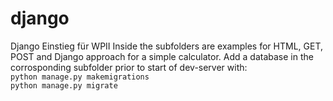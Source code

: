 # django
Django Einstieg für WPII
Inside the subfolders are examples for HTML, GET, POST and Django approach for a simple calculator.
Add a database in the corrosponding subfolder prior to start of dev-server with:<br>
`python manage.py makemigrations`<br>
`python manage.py migrate`<br>
